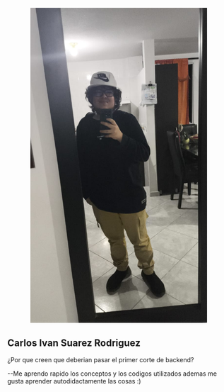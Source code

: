 <p align="center"><a href="https://www.linkedin.com/in/carlos-ivan-suarez-rodriguez-0b7363322/" target="_blank"><img src="imagen\me.jpg" width="400" alt="Laravel Logo"></a></p>


## Carlos Ivan Suarez Rodriguez

¿Por que creen que deberian pasar el primer corte de backend?

--Me aprendo rapido los conceptos y los codigos utilizados ademas me gusta aprender autodidactamente las cosas :)